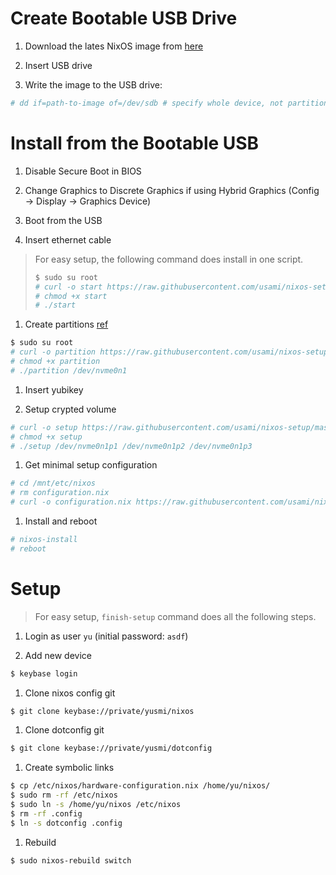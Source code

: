 # Create Bootable USB Drive

1. Download the lates NixOS image from [here](https://nixos.org/nixos/download.html)

1. Insert USB drive

1. Write the image to the USB drive:

```sh
# dd if=path-to-image of=/dev/sdb # specify whole device, not partition
```

# Install from the Bootable USB

1. Disable Secure Boot in BIOS

1. Change Graphics to Discrete Graphics if using Hybrid Graphics (Config -> Display -> Graphics Device)

1. Boot from the USB

1. Insert ethernet cable

> For easy setup, the following command does install in one script.
> ```sh
> $ sudo su root
> # curl -o start https://raw.githubusercontent.com/usami/nixos-setup/master/start
> # chmod +x start
> # ./start
> ```

1. Create partitions [ref](https://nixos.org/nixos/manual/index.html#sec-installation-partitioning-UEFI)

```sh
$ sudo su root
# curl -o partition https://raw.githubusercontent.com/usami/nixos-setup/master/partition
# chmod +x partition
# ./partition /dev/nvme0n1
```

1. Insert yubikey

1. Setup crypted volume

```sh
# curl -o setup https://raw.githubusercontent.com/usami/nixos-setup/master/setup
# chmod +x setup
# ./setup /dev/nvme0n1p1 /dev/nvme0n1p2 /dev/nvme0n1p3
```

1. Get minimal setup configuration

```sh
# cd /mnt/etc/nixos
# rm configuration.nix
# curl -o configuration.nix https://raw.githubusercontent.com/usami/nixos-setup/master/configuration.nix
```

1. Install and reboot

```sh
# nixos-install
# reboot
```

# Setup

> For easy setup, `finish-setup` command does all the following steps.

1. Login as user `yu` (initial password: `asdf`)

1. Add new device

```sh
$ keybase login
```

1. Clone nixos config git

```sh
$ git clone keybase://private/yusmi/nixos
```

1. Clone dotconfig git

```sh
$ git clone keybase://private/yusmi/dotconfig
```

1. Create symbolic links

```sh
$ cp /etc/nixos/hardware-configuration.nix /home/yu/nixos/
$ sudo rm -rf /etc/nixos
$ sudo ln -s /home/yu/nixos /etc/nixos
$ rm -rf .config
$ ln -s dotconfig .config
```

1. Rebuild
```sh
$ sudo nixos-rebuild switch
```
